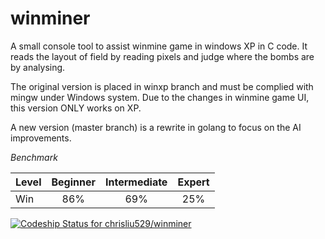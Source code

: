 # winminer

A small console tool to assist winmine game in windows XP in C code. It reads the layout of field by reading pixels and judge where the bombs are by analysing.

The original version is placed in winxp branch and must be complied with mingw under Windows system. Due to the changes in winmine game UI, this version ONLY works on XP.

A new version (master branch) is a rewrite in golang to focus on the AI improvements.

*Benchmark*

| Level | Beginner | Intermediate | Expert |
|-------|:--------:|:--------------:|:--------:|
| Win   |    86%   |      69%     |   25%  |

[ ![Codeship Status for chrisliu529/winminer](https://codeship.com/projects/d583a910-deff-0133-8b3b-12efcaf3d9f4/status?branch=master)](https://codeship.com/projects/144898)
